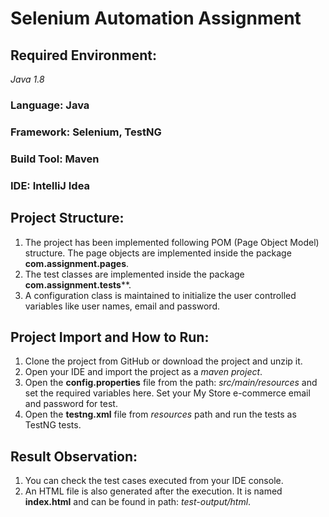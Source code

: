 # Selenium Automation Assignment

## Required Environment:

*Java 1.8*

### Language: Java
### Framework: Selenium, TestNG
### Build Tool: Maven
### IDE: IntelliJ Idea

## Project Structure:

1. The project has been implemented following POM (Page Object Model) structure. The page objects are implemented inside the package **com.assignment.pages**.
2. The test classes are implemented inside the package **com.assignment.tests****.
3. A configuration class is maintained to initialize the user controlled variables like user names, email and password.

## Project Import and How to Run:

1. Clone the project from GitHub or download the project and unzip it.
2. Open your IDE and import the project as a *maven project*.
3. Open the **config.properties** file from the path: *src/main/resources* and set the required variables here. Set your My Store e-commerce email and password for test.
4. Open the **testng.xml** file from *resources* path and run the tests as TestNG tests.

## Result Observation:

1. You can check the test cases executed from your IDE console.
2. An HTML file is also generated after the execution. It is named **index.html** and can be found in path: *test-output/html*.
